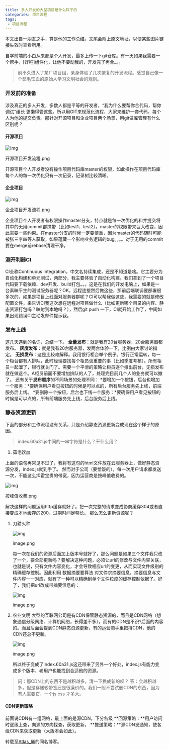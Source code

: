 ```yaml
---
title: 多人开发的大型项目是什么样子的
categories: 项目流程
tags:
 - 项目流程
---
```


本文出自一朋友之手，算是他的工作总结。文尾会附上原文地址，以便某些图片链接失效时查看所用。

<!--more-->

自学前端的小白从来都是个人开发，最多上传一下git仓库。有一天如果我需要一个帮手，[好吧]组件化，让他不要动我的，开发完了再合。。。

> 前不久进入了某厂项目组，亲身体验了几次繁复的开发流程。感觉自己像一个茹毛饮血的原始人学习文明社会的规则。

### 开发前的准备

涉及真正的多人开发，多数人都是平等的开发者，“我为什么要帮你合代码，帮你调试”组长 更懒得管这些。所以用GIT来规范化流程，大家来维护一套代码，每个人为他的提交负责。那针对开源项目和企业项目两个场景，用git做库管理有什么区别呢？

#### 开源项目



![img](https:////upload-images.jianshu.io/upload_images/8553902-4fbd7ebc9637028f.png?imageMogr2/auto-orient/strip%7CimageView2/2/w/1000/format/webp)

开源项目开发流程.png



开源项目个人开发者没有操作项目代码库master的权限，如此操作在项目代码库每个人的每一次优化只有一次记录，记录树比较清晰。

#### 企业项目





![img](https:////upload-images.jianshu.io/upload_images/8553902-499650f113305c8a.png?imageMogr2/auto-orient/strip%7CimageView2/2/w/834/format/webp)

企业项目开发流程.png


 企业项目个人开发者有权限操作master分支，特点就是每一次优化的和并提交将其中的无用commit都携带（比如test1、test2）。master的权限带来巨大改变，因此需要一些约束。在master分支的时候一定要慎重，因为master的代码随时可能被张三李四等人获取，如果蕴藏一个影响业务逻辑的bug。。。。对于无用的commit要在merge前rebase清理干净。

### 测开利器CI

CI全称Continuous Integration，中文名持续集成，还是不知道是啥。它主要分为自动化构建和单元测试，两部分，我主要体验了自动化构建。我们拿到了一个项目代码要下载依赖、dev开发、build打包。。。这是在我们的开发电脑上，如果是一台素昧平生的测试服务器呢？OK，远程连接然后做这些，那前后端联调要部署很多次的，如果是项目上线面对服务器群呢？CI可以帮我做这些，我需要的就是修改配置文件，来告诉CI我这次想在远程对项目做什么（比如更新哪个目录的内容、静态资源打包吗？映射到本地吗？），然后git push 一下，CI就开始工作了，中间如果出现错误CI主动发邮件提示我。

### 发布上线

这几天遇到的名词，总结一下。
 **全量发布**：就是我有20台服务器，20台服务器都发布。
 **灰度发布**：就是我有20台服务器，发两台体验一下，比例由大家讨论指定。
 **无损发布**：这是比较难解释。我用银行柜台举个例子。银行正常运转，每一个柜台都有人排队，此时经理要找每个柜员谈重要的事（比如季度考核）。所有柜员一起溜了，银行就关门了。需要一个平滑的策略让柜员逐个撤出前台，无损发布就在做这个。A柜员前面不要增加排队的人了，处理完目前几个人的业务就可以撤了。
 还有关于**发布顺序**的不同场景的处理不同：
 *要增加一个按钮，后台也增加一个服务：*要确保用户看见按钮的时候是可以点的，所有后台服务先上线，前端服务后上线。
 *要删除一个按钮，后台也下线一个服务：*要确保用户看见按钮的时候是可以点的，所有前端服务先上线，后台服务后上线。

### 静态资源更新

下面的部分和工作流程没有关系，只是介绍静态资源更新变成现在这个样子的原因。

> index.60a31.js中间的一串字符是什么？干什么用？

1. 茹毛饮血

<script src="//xxx/xx/index.js"></script>
上面的语句再常见不过了，我将有这句的html文件放在云服务器上，做好静态资源分发，index.js就到手了。
然而对于公司（要恰饭的），每一次用户请求都发送一次，不能这么挥霍宝贵的带宽，因为运营商是按峰值收费的。



![img](https:////upload-images.jianshu.io/upload_images/8553902-1ca7399522ba9b86.png?imageMogr2/auto-orient/strip%7CimageView2/2/w/798/format/webp)

按峰值收费.png


 解决这样的问题运用http缓存就好了。把一次完整的请求变成协商缓存304或者直接变成本地缓存的200，过期时间足够长。 那么怎么更新资源呢？

1. 刀耕火种

   

   ![img](https:////upload-images.jianshu.io/upload_images/8553902-0e3d9d988ba4cbc3.png?imageMogr2/auto-orient/strip%7CimageView2/2/w/1000/format/webp)

   image.png

   每一次在我们的资源后面加上版本号就好了，那么问题是如果三个文件我只改了一个，要全部更新吗？要解决这种问题，必须让url的修改与文件内容关联，也就是说，只有文件内容变化，才会导致相应url的变更，从而实现文件级别的精确缓存控制。因此利用 数据摘要要算法 对文件求摘要信息，摘要信息与文件内容一一对应，就有了一种可以精确到单个文件粒度的缓存控制依据了。好了，我们把url改成带摘要信息的：

   

   ![img](https:////upload-images.jianshu.io/upload_images/8553902-938b771b1440bbcd.png?imageMogr2/auto-orient/strip%7CimageView2/2/w/1000/format/webp)

   image.png

2. 农业文明
    大型的互联网公司是有CDN保管静态资源的，而且是CDN网络（想象通信分级网络、计算机网络，长得差不多）。而有的CDN是不识?后面的内容的。而且后面会提到CDN静态资源更新，有的运营商手里把持CDN，他的CDN还总不更新。

   

   ![img](https:////upload-images.jianshu.io/upload_images/8553902-ade584cb34bc5fc1.png?imageMogr2/auto-orient/strip%7CimageView2/2/w/1000/format/webp)

   image.png

   所以终于变成了index.60a31.js这还带来了另外一个好处，index.js有能力变成多个版本，老用户也能找到合适他的资源。

> 问：那CDN上的东西不是越积越多，清一下换成新的呗？
>  答：会越积越多，但是存储较带宽还是很廉价的。我们一般不尝试删CDN的东西，因为有人需要它，一个js css 才多大。

#### CDN更新策略

前面说CDN有一组网络，最上面的是源CDN，下分各级
 **回源策略：**用户访问时逐级上查，向源的方向探查，获取更新。
 **推送策略：**源CDN发通知，使各级CDN来获取更新（大版本会如此）。





转载至[Atlas_lili](https://www.jianshu.com/p/85f165b8c144)的同名博客。